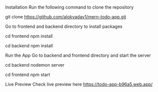 Installation
Run the following command to clone the repository

git clone https://github.com/alokyadav1/mern-todo-app.git

Go to frontend and backend directory to install packages

cd frontend
npm install

cd backend
npm install


Run the App
Go to backend and frontend directory and start the server

cd backend
nodemon server

cd frontend
npm start

Live Preview
Check live preview here https://todo-app-b96a5.web.app/
